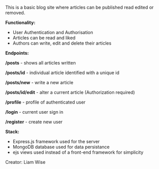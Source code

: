 This is a basic blog site where articles can be published read edited or removed.

**Functionality:**
- User Authentication and Authorisation
- Articles can be read and liked
- Authors can write, edit and delete their articles

**Endpoints:**

**/posts** - shows all articles written

**/posts/id** - individual article identified with a unique id

**/posts/new** - write a new article

**/posts/id/edit** - alter a current article (Authorization required)

**/profile** - profile of authenticated user

**/login** - current user sign in

**/register** - create new user

**Stack:**
- Express.js framework used for the server
- MongoDB database used for data persistance
- ejs views used instead of a front-end framework for simplicity

Creator: Liam Wise
